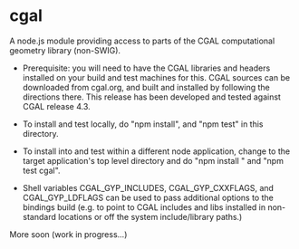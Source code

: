 cgal
====

A node.js module providing access to parts of the CGAL computational geometry library (non-SWIG).

- Prerequisite: you will need to have the CGAL libraries and headers installed on your build and
test machines for this.  CGAL sources can be downloaded from cgal.org, and built and installed by following the directions there.  This release has been developed and tested against CGAL release 
4.3.

- To install and test locally, do "npm install", and "npm test" in this directory.

- To install into and test within a different node application, change to the target application's
top level directory and do "npm install <path-to-this-dir>" and "npm test cgal".

- Shell variables CGAL_GYP_INCLUDES, CGAL_GYP_CXXFLAGS, and CGAL_GYP_LDFLAGS can be used to pass
additional options to the bindings build (e.g. to point to CGAL includes and libs installed in
non-standard locations or off the system include/library paths.)

More soon (work in progress...)
